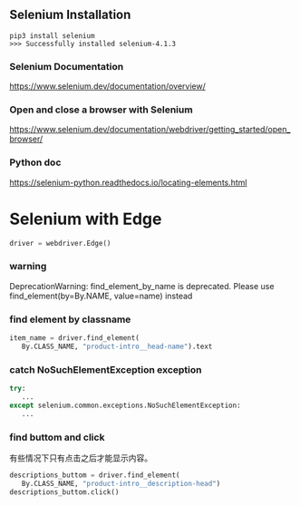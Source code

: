 
## Selenium Installation
```
pip3 install selenium
>>> Successfully installed selenium-4.1.3
```
### Selenium Documentation
https://www.selenium.dev/documentation/overview/
### Open and close a browser with Selenium
https://www.selenium.dev/documentation/webdriver/getting_started/open_browser/
### Python doc
https://selenium-python.readthedocs.io/locating-elements.html
# Selenium with Edge
```python
driver = webdriver.Edge()
```

### warning
 DeprecationWarning: find_element_by_name is deprecated. Please use find_element(by=By.NAME, value=name) instead

 ### find element by classname
 ```python
item_name = driver.find_element(
    By.CLASS_NAME, "product-intro__head-name").text
 ```

 ### catch NoSuchElementException exception
 ```python
try:
    ...
except selenium.common.exceptions.NoSuchElementException:
    ...
 ```
 ### find buttom and click
有些情况下只有点击之后才能显示内容。
 ```python
descriptions_buttom = driver.find_element(
    By.CLASS_NAME, "product-intro__description-head")
descriptions_buttom.click()
 ```

